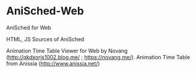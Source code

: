 # AniSched-Web
AniSched for Web

HTML, JS Sources of AniSched

Animation Time Table Viewer for Web by Novang (http://qkdxorjs1002.blog.me/ ; https://novang.me/).
Animation Time Table from Anissia (http://www.anissia.net/)
